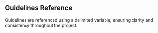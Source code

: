## Guidelines Reference
Guidelines are referenced using a delimited variable, ensuring clarity and consistency throughout the project.
